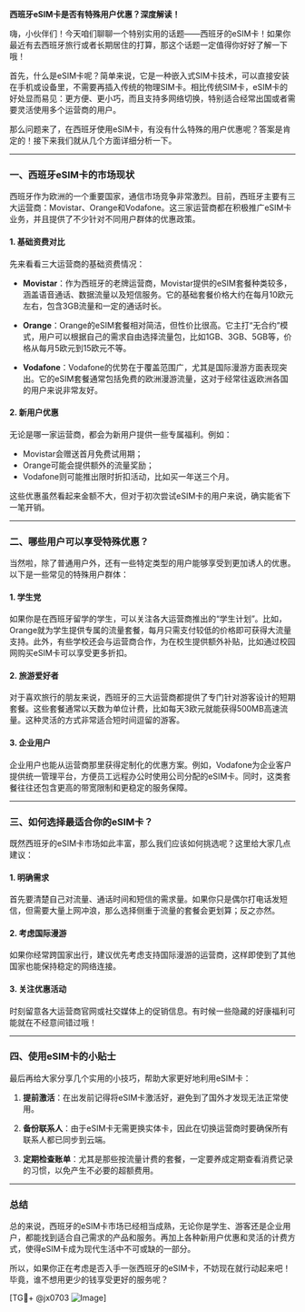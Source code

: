 **西班牙eSIM卡是否有特殊用户优惠？深度解读！**

嗨，小伙伴们！今天咱们聊聊一个特别实用的话题——西班牙的eSIM卡！如果你最近有去西班牙旅行或者长期居住的打算，那这个话题一定值得你好好了解一下哦！

首先，什么是eSIM卡呢？简单来说，它是一种嵌入式SIM卡技术，可以直接安装在手机或设备里，不需要再插入传统的物理SIM卡。相比传统SIM卡，eSIM卡的好处显而易见：更方便、更小巧，而且支持多网络切换，特别适合经常出国或者需要灵活使用多个运营商的用户。

那么问题来了，在西班牙使用eSIM卡，有没有什么特殊的用户优惠呢？答案是肯定的！接下来我们就从几个方面详细分析一下。

---

### 一、西班牙eSIM卡的市场现状

西班牙作为欧洲的一个重要国家，通信市场竞争非常激烈。目前，西班牙主要有三大运营商：Movistar、Orange和Vodafone。这三家运营商都在积极推广eSIM卡业务，并且提供了不少针对不同用户群体的优惠政策。

#### 1. **基础资费对比**
先来看看三大运营商的基础资费情况：

- **Movistar**：作为西班牙的老牌运营商，Movistar提供的eSIM套餐种类较多，涵盖语音通话、数据流量以及短信服务。它的基础套餐价格大约在每月10欧元左右，包含3GB流量和一定的通话时长。
  
- **Orange**：Orange的eSIM套餐相对简洁，但性价比很高。它主打“无合约”模式，用户可以根据自己的需求自由选择流量包，比如1GB、3GB、5GB等，价格从每月5欧元到15欧元不等。

- **Vodafone**：Vodafone的优势在于覆盖范围广，尤其是国际漫游方面表现突出。它的eSIM套餐通常包括免费的欧洲漫游流量，这对于经常往返欧洲各国的用户来说非常友好。

#### 2. **新用户优惠**
无论是哪一家运营商，都会为新用户提供一些专属福利。例如：
- Movistar会赠送首月免费试用期；
- Orange可能会提供额外的流量奖励；
- Vodafone则可能推出限时折扣活动，比如买一年送三个月。

这些优惠虽然看起来金额不大，但对于初次尝试eSIM卡的用户来说，确实能省下一笔开销。

---

### 二、哪些用户可以享受特殊优惠？

当然啦，除了普通用户外，还有一些特定类型的用户能够享受到更加诱人的优惠。以下是一些常见的特殊用户群体：

#### 1. **学生党**
如果你是在西班牙留学的学生，可以关注各大运营商推出的“学生计划”。比如，Orange就为学生提供专属的流量套餐，每月只需支付较低的价格即可获得大流量支持。此外，有些学校还会与运营商合作，为在校生提供额外补贴，比如通过校园网购买eSIM卡可以享受更多折扣。

#### 2. **旅游爱好者**
对于喜欢旅行的朋友来说，西班牙的三大运营商都提供了专门针对游客设计的短期套餐。这些套餐通常以天数为单位计费，比如每天3欧元就能获得500MB高速流量。这种灵活的方式非常适合短时间逗留的游客。

#### 3. **企业用户**
企业用户也能从运营商那里获得定制化的优惠方案。例如，Vodafone为企业客户提供统一管理平台，方便员工远程办公时使用公司分配的eSIM卡。同时，这类套餐往往还包含更高的带宽限制和更稳定的服务保障。

---

### 三、如何选择最适合你的eSIM卡？

既然西班牙的eSIM卡市场如此丰富，那么我们应该如何挑选呢？这里给大家几点建议：

#### 1. **明确需求**
首先要清楚自己对流量、通话时间和短信的需求量。如果你只是偶尔打电话发短信，但需要大量上网冲浪，那么选择侧重于流量的套餐会更划算；反之亦然。

#### 2. **考虑国际漫游**
如果你经常跨国家出行，建议优先考虑支持国际漫游的运营商，这样即使到了其他国家也能保持稳定的网络连接。

#### 3. **关注优惠活动**
时刻留意各大运营商官网或社交媒体上的促销信息。有时候一些隐藏的好康福利可能就在不经意间错过哦！

---

### 四、使用eSIM卡的小贴士

最后再给大家分享几个实用的小技巧，帮助大家更好地利用eSIM卡：

1. **提前激活**：在出发前记得将eSIM卡激活好，避免到了国外才发现无法正常使用。
   
2. **备份联系人**：由于eSIM卡无需更换实体卡，因此在切换运营商时要确保所有联系人都已同步到云端。

3. **定期检查账单**：尤其是那些按流量计费的套餐，一定要养成定期查看消费记录的习惯，以免产生不必要的超额费用。

---

### 总结

总的来说，西班牙的eSIM卡市场已经相当成熟，无论你是学生、游客还是企业用户，都能找到适合自己需求的产品和服务。再加上各种新用户优惠和灵活的计费方式，使得eSIM卡成为现代生活中不可或缺的一部分。

所以，如果你正在考虑是否入手一张西班牙的eSIM卡，不妨现在就行动起来吧！毕竟，谁不想用更少的钱享受更好的服务呢？

[TG💪+ @jx0703 ![Image](https://github.com/user-attachments/assets/dbca1d08-cadb-493c-b0ec-ad6f7a83f270)]